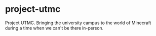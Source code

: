 # project-utmc
Project UTMC. Bringing the university campus to the world of Minecraft during a time when we can't be there in-person.
